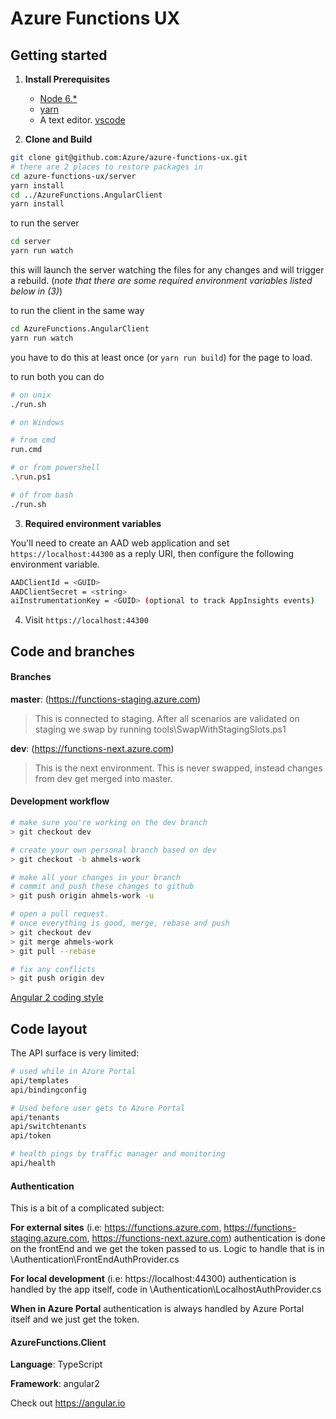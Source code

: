 # Azure Functions UX

## Getting started

1. **Install Prerequisites**
    * [Node 6.*](https://nodejs.org/en/download/)
    * [yarn](https://yarnpkg.com/en/docs/install)
    * A text editor. [vscode](https://code.visualstudio.com/)

2. **Clone and Build**

 ``` bash
git clone git@github.com:Azure/azure-functions-ux.git
# there are 2 places to restore packages in
cd azure-functions-ux/server
yarn install
cd ../AzureFunctions.AngularClient
yarn install
 ```

to run the server

```bash
cd server
yarn run watch
```

this will launch the server watching the files for any changes and will trigger a rebuild. (_note that there are some required environment variables listed below in (3)_)

to run the client in the same way

```bash
cd AzureFunctions.AngularClient
yarn run watch
```

you have to do this at least once (or `yarn run build`) for the page to load.

to run both you can do

```bash
# on unix
./run.sh

# on Windows

# from cmd
run.cmd

# or from powershell
.\run.ps1

# of from bash
./run.sh
```

3. **Required environment variables**

You'll need to create an AAD web application and set `https://localhost:44300` as a reply URI, then configure the following environment variable.

```bash
AADClientId = <GUID>
AADClientSecret = <string>
aiInstrumentationKey = <GUID> (optional to track AppInsights events)
```

4. Visit `https://localhost:44300`

## Code and branches

#### Branches
**master**: (https://functions-staging.azure.com)
> This is connected to staging. After all scenarios are validated on staging we swap by running  tools\SwapWithStagingSlots.ps1

**dev**: (https://functions-next.azure.com)
> This is the next environment. This is never swapped, instead changes from dev get merged into master.

#### Development workflow

``` bash
# make sure you're working on the dev branch
> git checkout dev

# create your own personal branch based on dev
> git checkout -b ahmels-work

# make all your changes in your branch
# commit and push these changes to github
> git push origin ahmels-work -u

# open a pull request.
# once everything is good, merge, rebase and push
> git checkout dev
> git merge ahmels-work
> git pull --rebase

# fix any conflicts
> git push origin dev
```

[Angular 2 coding style](https://angular.io/styleguide)

## Code layout

The API surface is very limited:

``` bash
# used while in Azure Portal
api/templates
api/bindingconfig

# Used before user gets to Azure Portal
api/tenants
api/switchtenants
api/token

# health pings by traffic manager and monitoring
api/health
```

#### Authentication

This is a bit of a complicated subject:

**For external sites** (i.e: https://functions.azure.com, https://functions-staging.azure.com, https://functions-next.azure.com) authentication is done on the frontEnd and we get the token passed to us. Logic to handle that is in \Authentication\FrontEndAuthProvider.cs

**For local development** (i.e: https://localhost:44300) authentication is handled by the app itself, code in \Authentication\LocalhostAuthProvider.cs

**When in Azure Portal** authentication is always handled by Azure Portal itself and we just get the token.

#### AzureFunctions.Client

**Language**: TypeScript

**Framework**: angular2

Check out https://angular.io